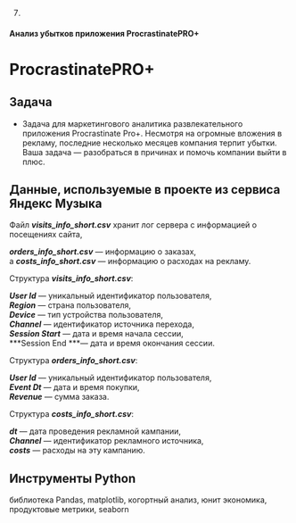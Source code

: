 7. 
#### Анализ убытков приложения ProcrastinatePRO+
# ProcrastinatePRO+
## Задача
- Задача для маркетингового аналитика развлекательного приложения Procrastinate Pro+. Несмотря на огромные вложения в рекламу, последние несколько месяцев компания терпит убытки. Ваша задача — разобраться в причинах и помочь компании выйти в плюс.
## Данные, используемые в проекте из сервиса Яндекс Музыка
Файл ***visits_info_short.csv*** хранит лог сервера с информацией о посещениях сайта,   

***orders_info_short.csv*** — информацию о заказах,     
а ***costs_info_short.csv*** — информацию о расходах на рекламу.   

Структура ***visits_info_short.csv***:    

***User Id*** — уникальный идентификатор пользователя,  
***Region*** — страна пользователя,    
***Device*** — тип устройства пользователя,   
***Channel*** — идентификатор источника перехода,   
***Session Start*** — дата и время начала сессии,   
***Session End ***— дата и время окончания сессии.    

Структура ***orders_info_short.csv***:  

***User Id*** — уникальный идентификатор пользователя,   
***Event Dt*** — дата и время покупки,   
***Revenue*** — сумма заказа.   

Структура ***costs_info_short.csv***:   

***dt*** — дата проведения рекламной кампании,   
***Channel*** — идентификатор рекламного источника,   
***costs*** — расходы на эту кампанию.   
## Инструменты Python
библиотека Pandas, matplotlib, когортный анализ, юнит экономика, продуктовые метрики, seaborn
